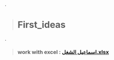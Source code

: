 .

> # First_ideas

.

 > ### work with excel  :   [اسماعيل الشغل.xlsx](https://github.com/IsmealAlAswad/First_ideas/files/12850805/default.xlsx)
